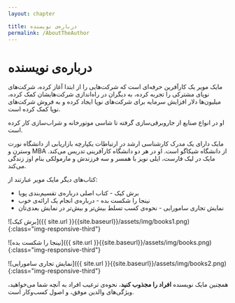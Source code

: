 ```yaml
---
layout: chapter

title: درباره‌ی نویسنده
permalink: /AboutTheAuthor
---
```


# درباره‌ی نویسنده

مایک مویر یک کارآفرین حرفه‌ای است که شرکت‌هایی را از ابتدا آغاز کرده، شرکت‌های نوپای مشترکی را تجربه کرده، به دیگران در راه‌اندازی شرکت‌هایشان کمک کرده، میلیون‌ها دلار افزایش سرمایه برای شرکت‌های نوپا ایجاد کرده و به فروش شرکت‌های نوپا کمک کرده است.

او در انواع صنایع از جاروبرقی‌سازی گرفته تا شاسی موتورخانه و شراب‌سازی کار کرده است.

مایک دارای یک مدرک کارشناسی ارشد در ارتباطات یکپارچه بازاریابی از دانشگاه نورت وسترن و MBA از دانشگاه شیکاگو است. او در هر دو دانشگاه کارآفرینی تدریس می‌کند. مایک در لیک فارست، ایلی نویز با همسر و سه فرزندش و مارمولکی بنام اوز زندگی می‌کند.

کتاب‌های دیگر مایک مویر عبارتند از:

- برش کیک - کتاب اصلی درباره‌ی تقسیم‌بندی پویا
- نینجا را شکست بده - درباره‌ی انجام یک ارائه‌ی خوب
- نمایش تجاری سامورایی - نحوه‌ی کسب تسلط بیش‌تر و بیش‌تر در نمایش بعدی‌تان

![برش کیک]({{ site.url }}{{site.baseurl}}/assets/img/books1.png){:class="img-responsive-third"}

![نینجا را شکست بده]({{ site.url }}{{site.baseurl}}/assets/img/books.png){:class="img-responsive-third"}

![نمایش تجاری سامورایی]({{ site.url }}{{site.baseurl}}/assets/img/books2.png){:class="img-responsive-third"}

همچنین مایک نویسنده **افراد را مجذوب کنید**، نحوه‌ی ترغیب افراد به آنچه شما می‌خواهید، ویژگی‌های والدین موفق، و اصول کسب‌وکار است.
